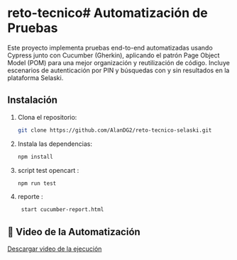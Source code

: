 # reto-tecnico# Automatización de Pruebas 
Este proyecto implementa pruebas end-to-end automatizadas usando Cypress junto con Cucumber (Gherkin), aplicando el patrón Page Object Model (POM) para una mejor organización y reutilización de código.
Incluye escenarios de autenticación por PIN y búsquedas con y sin resultados en la plataforma Selaski.



## Instalación

1. Clona el repositorio:
   ```bash
   git clone https://github.com/AlanDG2/reto-tecnico-selaski.git
   
2. Instala las dependencias: 
    ```bash
   npm install

4. script  test opencart :
     ```bash
    npm run test
   
7.  reporte :  
     ```bash
      start cucumber-report.html

## 🎥 Video de la Automatización

[Descargar video de la ejecución](/selaski.feature.mp4)
